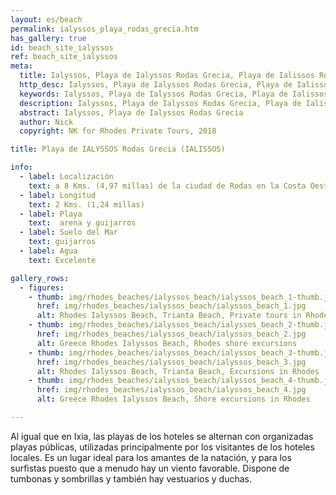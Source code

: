 ```yaml
---
layout: es/beach
permalink: ialyssos_playa_rodas_grecia.htm
has_gallery: true
id: beach_site_ialyssos
ref: beach_site_ialyssos
meta:
  title: Ialyssos, Playa de Ialyssos Rodas Grecia, Playa de Ialissos Rodas Grecia
  http_desc: Ialyssos, Playa de Ialyssos Rodas Grecia, Playa de Ialissos Rodas Grecia, Las mejores playas de Rodas Grecia
  keywords: Ialyssos, Playa de Ialyssos Rodas Grecia, Playa de Ialissos Rodas Grecia, Las mejores playas de Rodas Grecia
  description: Ialyssos, Playa de Ialyssos Rodas Grecia, Playa de Ialissos Rodas Grecia, Las mejores playas de Rodas Grecia
  abstract: Ialyssos, Playa de Ialyssos Rodas Grecia
  author: Nick
  copyright: NK for Rhodes Private Tours, 2018

title: Playa de IALYSSOS Rodas Grecia (IALISSOS)

info:
  - label: Localización
    text: a 8 Kms. (4,97 millas) de la ciudad de Rodas en la Costa Oeste
  - label: Longitud
    text: 2 Kms. (1,24 millas)
  - label: Playa
    text:  arena y guijarros
  - label: Suelo del Mar
    text: guijarros
  - label: Agua
    text: Excelente

gallery_rows:
  - figures:
    - thumb: img/rhodes_beaches/ialyssos_beach/ialyssos_beach_1-thumb.jpg
      href: img/rhodes_beaches/ialyssos_beach/ialyssos_beach_1.jpg
      alt: Rhodes Ialyssos Beach, Trianta Beach, Private tours in Rhodes
    - thumb: img/rhodes_beaches/ialyssos_beach/ialyssos_beach_2-thumb.jpg
      href: img/rhodes_beaches/ialyssos_beach/ialyssos_beach_2.jpg
      alt: Greece Rhodes Ialyssos Beach, Rhodes shore excursions
    - thumb: img/rhodes_beaches/ialyssos_beach/ialyssos_beach_3-thumb.jpg
      href: img/rhodes_beaches/ialyssos_beach/ialyssos_beach_3.jpg
      alt: Rhodes Ialyssos Beach, Trianta Beach, Excursions in Rhodes
    - thumb: img/rhodes_beaches/ialyssos_beach/ialyssos_beach_4-thumb.jpg
      href: img/rhodes_beaches/ialyssos_beach/ialyssos_beach_4.jpg
      alt: Greece Rhodes Ialyssos Beach, Shore excursions in Rhodes

---
```

Al igual que en Ixia, las playas de los hoteles se alternan con organizadas playas públicas, utilizadas principalmente por los visitantes de los hoteles locales. Es un lugar ideal para los amantes de la natación, y para los surfistas puesto que a menudo hay un viento favorable. Dispone de tumbonas y sombrillas y también hay vestuarios y duchas.